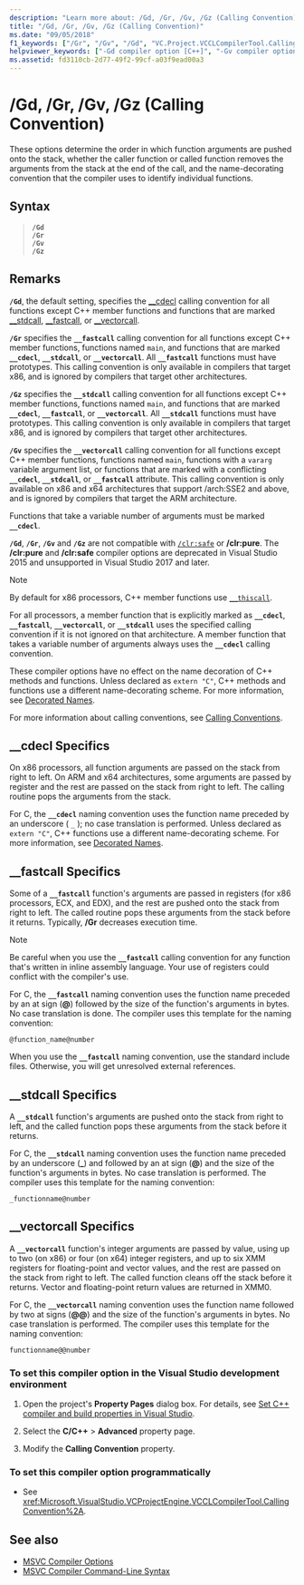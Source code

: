 ```yaml
---
description: "Learn more about: /Gd, /Gr, /Gv, /Gz (Calling Convention)"
title: "/Gd, /Gr, /Gv, /Gz (Calling Convention)"
ms.date: "09/05/2018"
f1_keywords: ["/Gr", "/Gv", "/Gd", "VC.Project.VCCLCompilerTool.CallingConvention"]
helpviewer_keywords: ["-Gd compiler option [C++]", "-Gv compiler option [C++]", "/Gv compiler option [C++]", "-Gr compiler option [C++]", "Gd compiler option [C++]", "Gr compiler option [C++]", "/Gz compiler option [C++]", "-Gz compiler option [C++]", "/Gd compiler option [C++]", "Gz compiler option [C++]", "Gv compiler option [C++]", "/Gr compiler option [C++]"]
ms.assetid: fd3110cb-2d77-49f2-99cf-a03f9ead00a3
---
```

# /Gd, /Gr, /Gv, /Gz (Calling Convention)

These options determine the order in which function arguments are pushed onto the stack, whether the caller function or called function removes the arguments from the stack at the end of the call, and the name-decorating convention that the compiler uses to identify individual functions.

## Syntax

> **`/Gd`**\
> **`/Gr`**\
> **`/Gv`**\
> **`/Gz`**

## Remarks

**`/Gd`**, the default setting, specifies the [__cdecl](../../cpp/cdecl.md) calling convention for all functions except C++ member functions and functions that are marked [__stdcall](../../cpp/stdcall.md), [__fastcall](../../cpp/fastcall.md), or [__vectorcall](../../cpp/vectorcall.md).

**`/Gr`** specifies the **`__fastcall`** calling convention for all functions except C++ member functions, functions named `main`, and functions that are marked **`__cdecl`**, **`__stdcall`**, or **`__vectorcall`**. All **`__fastcall`** functions must have prototypes. This calling convention is only available in compilers that target x86, and is ignored by compilers that target other architectures.

**`/Gz`** specifies the **`__stdcall`** calling convention for all functions except C++ member functions, functions named `main`, and functions that are marked **`__cdecl`**, **`__fastcall`**, or **`__vectorcall`**. All **`__stdcall`** functions must have prototypes. This calling convention is only available in compilers that target x86, and is ignored by compilers that target other architectures.

**`/Gv`** specifies the **`__vectorcall`** calling convention for all functions except C++ member functions, functions named `main`, functions with a `vararg` variable argument list, or functions that are marked with a conflicting **`__cdecl`**, **`__stdcall`**, or **`__fastcall`** attribute. This calling convention is only available on x86 and x64 architectures that support /arch:SSE2 and above, and is ignored by compilers that target the ARM architecture.

Functions that take a variable number of arguments must be marked **`__cdecl`**.

**`/Gd`**, **`/Gr`**, **`/Gv`** and **`/Gz`** are not compatible with [`/clr:safe`](clr-common-language-runtime-compilation.md) or **/clr:pure**. The **/clr:pure** and **/clr:safe** compiler options are deprecated in Visual Studio 2015 and unsupported in Visual Studio 2017 and later.

> [!NOTE]
> By default for x86 processors, C++ member functions use [`__thiscall`](../../cpp/thiscall.md).

For all processors, a member function that is explicitly marked as **`__cdecl`**, **`__fastcall`**, **`__vectorcall`**, or **`__stdcall`** uses the specified calling convention if it is not ignored on that architecture. A member function that takes a variable number of arguments always uses the **`__cdecl`** calling convention.

These compiler options have no effect on the name decoration of C++ methods and functions. Unless declared as `extern "C"`, C++ methods and functions use a different name-decorating scheme. For more information, see [Decorated Names](decorated-names.md).

For more information about calling conventions, see [Calling Conventions](../../cpp/calling-conventions.md).

## __cdecl Specifics

On x86 processors, all function arguments are passed on the stack from right to left. On ARM and x64 architectures, some arguments are passed by register and the rest are passed on the stack from right to left. The calling routine pops the arguments from the stack.

For C, the **`__cdecl`** naming convention uses the function name preceded by an underscore ( `_` ); no case translation is performed. Unless declared as `extern "C"`, C++ functions use a different name-decorating scheme. For more information, see [Decorated Names](decorated-names.md).

## __fastcall Specifics

Some of a **`__fastcall`** function's arguments are passed in registers (for x86 processors, ECX, and EDX), and the rest are pushed onto the stack from right to left. The called routine pops these arguments from the stack before it returns. Typically, **/Gr** decreases execution time.

> [!NOTE]
> Be careful when you use the **`__fastcall`** calling convention for any function that's written in inline assembly language. Your use of registers could conflict with the compiler's use.

For C, the **`__fastcall`** naming convention uses the function name preceded by an at sign (**\@**) followed by the size of the function's arguments in bytes. No case translation is done. The compiler uses this template for the naming convention:

`@function_name@number`

When you use the **`__fastcall`** naming convention, use the standard include files. Otherwise, you will get unresolved external references.

## __stdcall Specifics

A **`__stdcall`** function's arguments are pushed onto the stack from right to left, and the called function pops these arguments from the stack before it returns.

For C, the **`__stdcall`** naming convention uses the function name preceded by an underscore (**\_**) and followed by an at sign (**\@**) and the size of the function's arguments in bytes. No case translation is performed. The compiler uses this template for the naming convention:

`_functionname@number`

## __vectorcall Specifics

A **`__vectorcall`** function's integer arguments are passed by value, using up to two (on x86) or four (on x64) integer registers, and up to six XMM registers for floating-point and vector values, and the rest are passed on the stack from right to left. The called function cleans off the stack before it returns. Vector and floating-point return values are returned in XMM0.

For C, the **`__vectorcall`** naming convention uses the function name followed by two at signs (**\@\@**) and the size of the function's arguments in bytes. No case translation is performed. The compiler uses this template for the naming convention:

`functionname@@number`

### To set this compiler option in the Visual Studio development environment

1. Open the project's **Property Pages** dialog box. For details, see [Set C++ compiler and build properties in Visual Studio](../working-with-project-properties.md).

1. Select the **C/C++** > **Advanced** property page.

1. Modify the **Calling Convention** property.

### To set this compiler option programmatically

- See <xref:Microsoft.VisualStudio.VCProjectEngine.VCCLCompilerTool.CallingConvention%2A>.

## See also

- [MSVC Compiler Options](compiler-options.md)
- [MSVC Compiler Command-Line Syntax](compiler-command-line-syntax.md)
